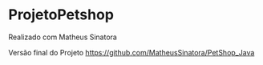 
# ProjetoPetshop
Realizado com Matheus Sinatora



Versão final do Projeto
https://github.com/MatheusSinatora/PetShop_Java
